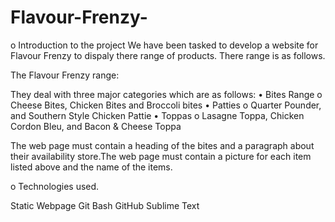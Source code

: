 # Flavour-Frenzy-

o	Introduction to the project
We have been tasked to develop a website for Flavour Frenzy to dispaly there range of products. There range is as follows.


The Flavour Frenzy range:

They deal with three major categories which are as follows:
•	Bites Range
o	Cheese Bites, Chicken Bites and Broccoli bites
•	Patties
o	Quarter Pounder, and Southern Style Chicken Pattie
•	Toppas
o	Lasagne Toppa, Chicken Cordon Bleu, and Bacon & Cheese Toppa

The web page must contain a heading of the bites and a paragraph about their availability store.The web page must contain a picture for each item listed above and the name of the items.


o	Technologies used.

Static Webpage
Git Bash
GitHub
Sublime Text



